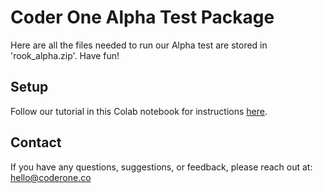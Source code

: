 # Coder One Alpha Test Package

Here are all the files needed to run our Alpha test are stored in 'rook_alpha.zip'.
Have fun!

## Setup
Follow our tutorial in this Colab notebook for instructions [here](https://colab.research.google.com/drive/1nGpEqx2X7q4q1styDz9QOKB82bSJa43a?authuser=1#scrollTo=get_5eD5tVJZ). 

## Contact
If you have any questions, suggestions, or feedback, please reach out at: hello@coderone.co
